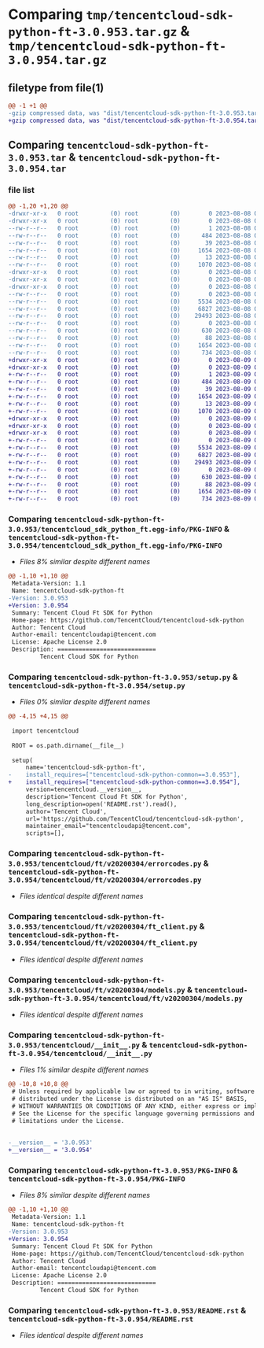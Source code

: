 # Comparing `tmp/tencentcloud-sdk-python-ft-3.0.953.tar.gz` & `tmp/tencentcloud-sdk-python-ft-3.0.954.tar.gz`

## filetype from file(1)

```diff
@@ -1 +1 @@
-gzip compressed data, was "dist/tencentcloud-sdk-python-ft-3.0.953.tar", last modified: Tue Aug  8 00:25:20 2023, max compression
+gzip compressed data, was "dist/tencentcloud-sdk-python-ft-3.0.954.tar", last modified: Wed Aug  9 00:25:27 2023, max compression
```

## Comparing `tencentcloud-sdk-python-ft-3.0.953.tar` & `tencentcloud-sdk-python-ft-3.0.954.tar`

### file list

```diff
@@ -1,20 +1,20 @@
-drwxr-xr-x   0 root         (0) root         (0)        0 2023-08-08 00:25:20.000000 tencentcloud-sdk-python-ft-3.0.953/
-drwxr-xr-x   0 root         (0) root         (0)        0 2023-08-08 00:25:20.000000 tencentcloud-sdk-python-ft-3.0.953/tencentcloud_sdk_python_ft.egg-info/
--rw-r--r--   0 root         (0) root         (0)        1 2023-08-08 00:25:20.000000 tencentcloud-sdk-python-ft-3.0.953/tencentcloud_sdk_python_ft.egg-info/dependency_links.txt
--rw-r--r--   0 root         (0) root         (0)      484 2023-08-08 00:25:20.000000 tencentcloud-sdk-python-ft-3.0.953/tencentcloud_sdk_python_ft.egg-info/SOURCES.txt
--rw-r--r--   0 root         (0) root         (0)       39 2023-08-08 00:25:20.000000 tencentcloud-sdk-python-ft-3.0.953/tencentcloud_sdk_python_ft.egg-info/requires.txt
--rw-r--r--   0 root         (0) root         (0)     1654 2023-08-08 00:25:20.000000 tencentcloud-sdk-python-ft-3.0.953/tencentcloud_sdk_python_ft.egg-info/PKG-INFO
--rw-r--r--   0 root         (0) root         (0)       13 2023-08-08 00:25:20.000000 tencentcloud-sdk-python-ft-3.0.953/tencentcloud_sdk_python_ft.egg-info/top_level.txt
--rw-r--r--   0 root         (0) root         (0)     1070 2023-08-08 00:25:20.000000 tencentcloud-sdk-python-ft-3.0.953/setup.py
-drwxr-xr-x   0 root         (0) root         (0)        0 2023-08-08 00:25:20.000000 tencentcloud-sdk-python-ft-3.0.953/tencentcloud/
-drwxr-xr-x   0 root         (0) root         (0)        0 2023-08-08 00:25:20.000000 tencentcloud-sdk-python-ft-3.0.953/tencentcloud/ft/
-drwxr-xr-x   0 root         (0) root         (0)        0 2023-08-08 00:25:20.000000 tencentcloud-sdk-python-ft-3.0.953/tencentcloud/ft/v20200304/
--rw-r--r--   0 root         (0) root         (0)        0 2023-08-08 00:25:20.000000 tencentcloud-sdk-python-ft-3.0.953/tencentcloud/ft/v20200304/__init__.py
--rw-r--r--   0 root         (0) root         (0)     5534 2023-08-08 00:25:20.000000 tencentcloud-sdk-python-ft-3.0.953/tencentcloud/ft/v20200304/errorcodes.py
--rw-r--r--   0 root         (0) root         (0)     6827 2023-08-08 00:25:20.000000 tencentcloud-sdk-python-ft-3.0.953/tencentcloud/ft/v20200304/ft_client.py
--rw-r--r--   0 root         (0) root         (0)    29493 2023-08-08 00:25:20.000000 tencentcloud-sdk-python-ft-3.0.953/tencentcloud/ft/v20200304/models.py
--rw-r--r--   0 root         (0) root         (0)        0 2023-08-08 00:25:20.000000 tencentcloud-sdk-python-ft-3.0.953/tencentcloud/ft/__init__.py
--rw-r--r--   0 root         (0) root         (0)      630 2023-08-08 00:25:20.000000 tencentcloud-sdk-python-ft-3.0.953/tencentcloud/__init__.py
--rw-r--r--   0 root         (0) root         (0)       88 2023-08-08 00:25:20.000000 tencentcloud-sdk-python-ft-3.0.953/setup.cfg
--rw-r--r--   0 root         (0) root         (0)     1654 2023-08-08 00:25:20.000000 tencentcloud-sdk-python-ft-3.0.953/PKG-INFO
--rw-r--r--   0 root         (0) root         (0)      734 2023-08-08 00:25:20.000000 tencentcloud-sdk-python-ft-3.0.953/README.rst
+drwxr-xr-x   0 root         (0) root         (0)        0 2023-08-09 00:25:27.000000 tencentcloud-sdk-python-ft-3.0.954/
+drwxr-xr-x   0 root         (0) root         (0)        0 2023-08-09 00:25:27.000000 tencentcloud-sdk-python-ft-3.0.954/tencentcloud_sdk_python_ft.egg-info/
+-rw-r--r--   0 root         (0) root         (0)        1 2023-08-09 00:25:27.000000 tencentcloud-sdk-python-ft-3.0.954/tencentcloud_sdk_python_ft.egg-info/dependency_links.txt
+-rw-r--r--   0 root         (0) root         (0)      484 2023-08-09 00:25:27.000000 tencentcloud-sdk-python-ft-3.0.954/tencentcloud_sdk_python_ft.egg-info/SOURCES.txt
+-rw-r--r--   0 root         (0) root         (0)       39 2023-08-09 00:25:27.000000 tencentcloud-sdk-python-ft-3.0.954/tencentcloud_sdk_python_ft.egg-info/requires.txt
+-rw-r--r--   0 root         (0) root         (0)     1654 2023-08-09 00:25:27.000000 tencentcloud-sdk-python-ft-3.0.954/tencentcloud_sdk_python_ft.egg-info/PKG-INFO
+-rw-r--r--   0 root         (0) root         (0)       13 2023-08-09 00:25:27.000000 tencentcloud-sdk-python-ft-3.0.954/tencentcloud_sdk_python_ft.egg-info/top_level.txt
+-rw-r--r--   0 root         (0) root         (0)     1070 2023-08-09 00:25:27.000000 tencentcloud-sdk-python-ft-3.0.954/setup.py
+drwxr-xr-x   0 root         (0) root         (0)        0 2023-08-09 00:25:27.000000 tencentcloud-sdk-python-ft-3.0.954/tencentcloud/
+drwxr-xr-x   0 root         (0) root         (0)        0 2023-08-09 00:25:27.000000 tencentcloud-sdk-python-ft-3.0.954/tencentcloud/ft/
+drwxr-xr-x   0 root         (0) root         (0)        0 2023-08-09 00:25:27.000000 tencentcloud-sdk-python-ft-3.0.954/tencentcloud/ft/v20200304/
+-rw-r--r--   0 root         (0) root         (0)        0 2023-08-09 00:25:27.000000 tencentcloud-sdk-python-ft-3.0.954/tencentcloud/ft/v20200304/__init__.py
+-rw-r--r--   0 root         (0) root         (0)     5534 2023-08-09 00:25:27.000000 tencentcloud-sdk-python-ft-3.0.954/tencentcloud/ft/v20200304/errorcodes.py
+-rw-r--r--   0 root         (0) root         (0)     6827 2023-08-09 00:25:27.000000 tencentcloud-sdk-python-ft-3.0.954/tencentcloud/ft/v20200304/ft_client.py
+-rw-r--r--   0 root         (0) root         (0)    29493 2023-08-09 00:25:27.000000 tencentcloud-sdk-python-ft-3.0.954/tencentcloud/ft/v20200304/models.py
+-rw-r--r--   0 root         (0) root         (0)        0 2023-08-09 00:25:27.000000 tencentcloud-sdk-python-ft-3.0.954/tencentcloud/ft/__init__.py
+-rw-r--r--   0 root         (0) root         (0)      630 2023-08-09 00:25:27.000000 tencentcloud-sdk-python-ft-3.0.954/tencentcloud/__init__.py
+-rw-r--r--   0 root         (0) root         (0)       88 2023-08-09 00:25:27.000000 tencentcloud-sdk-python-ft-3.0.954/setup.cfg
+-rw-r--r--   0 root         (0) root         (0)     1654 2023-08-09 00:25:27.000000 tencentcloud-sdk-python-ft-3.0.954/PKG-INFO
+-rw-r--r--   0 root         (0) root         (0)      734 2023-08-09 00:25:27.000000 tencentcloud-sdk-python-ft-3.0.954/README.rst
```

### Comparing `tencentcloud-sdk-python-ft-3.0.953/tencentcloud_sdk_python_ft.egg-info/PKG-INFO` & `tencentcloud-sdk-python-ft-3.0.954/tencentcloud_sdk_python_ft.egg-info/PKG-INFO`

 * *Files 8% similar despite different names*

```diff
@@ -1,10 +1,10 @@
 Metadata-Version: 1.1
 Name: tencentcloud-sdk-python-ft
-Version: 3.0.953
+Version: 3.0.954
 Summary: Tencent Cloud Ft SDK for Python
 Home-page: https://github.com/TencentCloud/tencentcloud-sdk-python
 Author: Tencent Cloud
 Author-email: tencentcloudapi@tencent.com
 License: Apache License 2.0
 Description: ============================
         Tencent Cloud SDK for Python
```

### Comparing `tencentcloud-sdk-python-ft-3.0.953/setup.py` & `tencentcloud-sdk-python-ft-3.0.954/setup.py`

 * *Files 0% similar despite different names*

```diff
@@ -4,15 +4,15 @@
 
 import tencentcloud
 
 ROOT = os.path.dirname(__file__)
 
 setup(
     name='tencentcloud-sdk-python-ft',
-    install_requires=["tencentcloud-sdk-python-common==3.0.953"],
+    install_requires=["tencentcloud-sdk-python-common==3.0.954"],
     version=tencentcloud.__version__,
     description='Tencent Cloud Ft SDK for Python',
     long_description=open('README.rst').read(),
     author='Tencent Cloud',
     url='https://github.com/TencentCloud/tencentcloud-sdk-python',
     maintainer_email="tencentcloudapi@tencent.com",
     scripts=[],
```

### Comparing `tencentcloud-sdk-python-ft-3.0.953/tencentcloud/ft/v20200304/errorcodes.py` & `tencentcloud-sdk-python-ft-3.0.954/tencentcloud/ft/v20200304/errorcodes.py`

 * *Files identical despite different names*

### Comparing `tencentcloud-sdk-python-ft-3.0.953/tencentcloud/ft/v20200304/ft_client.py` & `tencentcloud-sdk-python-ft-3.0.954/tencentcloud/ft/v20200304/ft_client.py`

 * *Files identical despite different names*

### Comparing `tencentcloud-sdk-python-ft-3.0.953/tencentcloud/ft/v20200304/models.py` & `tencentcloud-sdk-python-ft-3.0.954/tencentcloud/ft/v20200304/models.py`

 * *Files identical despite different names*

### Comparing `tencentcloud-sdk-python-ft-3.0.953/tencentcloud/__init__.py` & `tencentcloud-sdk-python-ft-3.0.954/tencentcloud/__init__.py`

 * *Files 1% similar despite different names*

```diff
@@ -10,8 +10,8 @@
 # Unless required by applicable law or agreed to in writing, software
 # distributed under the License is distributed on an "AS IS" BASIS,
 # WITHOUT WARRANTIES OR CONDITIONS OF ANY KIND, either express or implied.
 # See the License for the specific language governing permissions and
 # limitations under the License.
 
 
-__version__ = '3.0.953'
+__version__ = '3.0.954'
```

### Comparing `tencentcloud-sdk-python-ft-3.0.953/PKG-INFO` & `tencentcloud-sdk-python-ft-3.0.954/PKG-INFO`

 * *Files 8% similar despite different names*

```diff
@@ -1,10 +1,10 @@
 Metadata-Version: 1.1
 Name: tencentcloud-sdk-python-ft
-Version: 3.0.953
+Version: 3.0.954
 Summary: Tencent Cloud Ft SDK for Python
 Home-page: https://github.com/TencentCloud/tencentcloud-sdk-python
 Author: Tencent Cloud
 Author-email: tencentcloudapi@tencent.com
 License: Apache License 2.0
 Description: ============================
         Tencent Cloud SDK for Python
```

### Comparing `tencentcloud-sdk-python-ft-3.0.953/README.rst` & `tencentcloud-sdk-python-ft-3.0.954/README.rst`

 * *Files identical despite different names*


